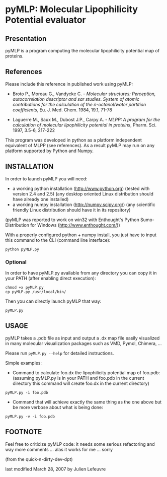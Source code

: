 # pyMLP: Molecular Lipophilicity Potential evaluator

## Presentation

pyMLP is a program computing the molecular lipophilicity
potential map of proteins.

## References

Please include this reference in published work using pyMLP:

* Broto P., Moreau G., Vandycke C. - 
*Molecular structures: Perception, autocorrelation descriptor and sar studies.
 System of atomic contributions for the calculation of the n-octanol/water 
 partition coefficients*, Eu. J. Med. Chem. 1984, 19.1, 71-78

* Laguerre M., Saux M., Dubost J.P., Carpy A. -
*MLPP: A program for the calculation of molecular lipophilicity potential in
 proteins*, Pharm. Sci. 1997, 3.5-6, 217-222

This program was developed in python as a platform independent equivalent of 
MLPP (see references). As a result pyMLP may run on any platform supported by
Python and Numpy.


## INSTALLATION

In order to launch pyMLP you will need:
* a working python installation (http://www.python.org) (tested with version
  2.4 and 2.5) (any desktop oriented Linux distribution should have already one installed)
* a working numpy installation (http://numpy.scipy.org/)
  (any scientific friendly Linux distribution should have it in its repository)

(pyMLP was reported to work on win32 with Enthought's Python Sumo-Distribution
for Windows (http://www.enthought.com/))

With a properly configured python + numpy install, you just have to input this
command to the CLI (command line interface):
```
python pyMLP.py
```
### Optional

In order to have pyMLP.py available from any directory you can copy it in your
PATH (after enabling direct execution):
```
chmod +x pyMLP.py
cp pyMLP.py /usr/local/bin/
```

Then you can directly launch pyMLP that way:
```
pyMLP.py
```

## USAGE

pyMLP takes a .pdb file as input and output a .dx map file easily visualized in
many molecular visualization packages such as VMD, Pymol, Chimera, ...

Please run `pyMLP.py --help` for detailed instructions.

Simple examples:

* Command to calculate foo.dx the lipophilicity potential map of foo.pdb:
  (assuming pyMLP.py is in your PATH and foo.pdb in the current directory
   this command will create foo.dx in the current directory)
```
pyMLP.py -i foo.pdb
```
* Command that will achieve exactly the same thing as the one above but be
  more verbose about what is being done:
```
pyMLP.py -v -i foo.pdb
```

## FOOTNOTE

Feel free to criticize pyMLP code: it needs some serious refactoring and way
more comments ... alas it works for me ... sorry

(from the quick-n-dirty-dev-dpt)

last modified March 28, 2007 by Julien Lefeuvre

